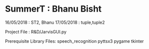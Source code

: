 # SummerT : Bhanu Bisht
16/05/2018 : ST2, Bhanu
17/05/2018 : tuple,tuple2

Project File : R&D/JarvisGUI.py

Prerequisite Library Files: 
	speech_recognition
	pyttsx3
	pygame
	tkinter	